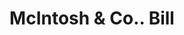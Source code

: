 ---
doi: 10.7916/D8N59ZFG
date_other: '1890'
date_other_textual: 1890-1899
form: printed ephemera
genre:
- Invoices
name:
- McIntosh & Co.
object_in_context_url: https://biggert.cul.columbia.edu/items/view/ave_biggert_00512
subject_hierarchical_geographic:
- Springfield, Massachusetts, United States
subject_name:
- McIntosh & Co.
title: McIntosh & Co.. Bill
sort_title: McIntosh & Co.. Bill
call_number: ave_biggert_00512
coordinates:
- 42.112411,-72.547455
pid: ave_biggert_00512
identifiers: ave_biggert_00512
thumbnail: https://derivativo-3.library.columbia.edu/iiif/2/ldpd:343730/full/!256,256/0/native.jpg
permalink: "/items/ave_biggert_00512/"
layout: iiif-image-page
---